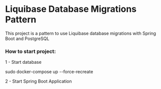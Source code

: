 # Liquibase Database Migrations Pattern

This project is a pattern to use Liquibase database migrations with Spring Boot and PostgreSQL

### How to start project:
<p>1 - Start database</p> 
sudo docker-compose up --force-recreate

<p>2 - Start Spring Boot Application</p>

